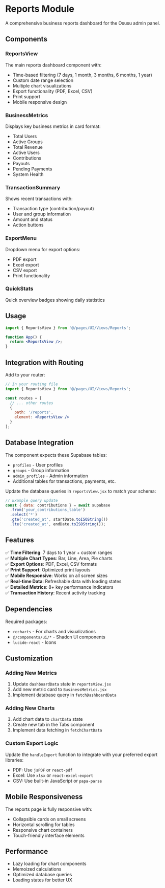 # Reports Module

A comprehensive business reports dashboard for the Osusu admin panel.

## Components

### ReportsView
The main reports dashboard component with:
- Time-based filtering (7 days, 1 month, 3 months, 6 months, 1 year)
- Custom date range selection
- Multiple chart visualizations
- Export functionality (PDF, Excel, CSV)
- Print support
- Mobile responsive design

### BusinessMetrics
Displays key business metrics in card format:
- Total Users
- Active Groups
- Total Revenue
- Active Users
- Contributions
- Payouts
- Pending Payments
- System Health

### TransactionSummary
Shows recent transactions with:
- Transaction type (contribution/payout)
- User and group information
- Amount and status
- Action buttons

### ExportMenu
Dropdown menu for export options:
- PDF export
- Excel export
- CSV export
- Print functionality

### QuickStats
Quick overview badges showing daily statistics

## Usage

```jsx
import { ReportsView } from '@/pages/UI/Views/Reports';

function App() {
  return <ReportsView />;
}
```

## Integration with Routing

Add to your router:

```jsx
// In your routing file
import { ReportsView } from '@/pages/UI/Views/Reports';

const routes = [
  // ... other routes
  {
    path: '/reports',
    element: <ReportsView />
  }
];
```

## Database Integration

The component expects these Supabase tables:
- `profiles` - User profiles
- `groups` - Group information
- `admin_profiles` - Admin information
- Additional tables for transactions, payments, etc.

Update the database queries in `reportsView.jsx` to match your schema:

```javascript
// Example query update
const { data: contributions } = await supabase
  .from('your_contributions_table')
  .select('*')
  .gte('created_at', startDate.toISOString())
  .lte('created_at', endDate.toISOString());
```

## Features

✅ **Time Filtering**: 7 days to 1 year + custom ranges  
✅ **Multiple Chart Types**: Bar, Line, Area, Pie charts  
✅ **Export Options**: PDF, Excel, CSV formats  
✅ **Print Support**: Optimized print layouts  
✅ **Mobile Responsive**: Works on all screen sizes  
✅ **Real-time Data**: Refreshable data with loading states  
✅ **Detailed Metrics**: 8+ key performance indicators  
✅ **Transaction History**: Recent activity tracking  

## Dependencies

Required packages:
- `recharts` - For charts and visualizations
- `@/components/ui/*` - Shadcn UI components
- `lucide-react` - Icons

## Customization

### Adding New Metrics
1. Update `dashboardData` state in `reportsView.jsx`
2. Add new metric card to `BusinessMetrics.jsx`
3. Implement database query in `fetchDashboardData`

### Adding New Charts
1. Add chart data to `chartData` state
2. Create new tab in the Tabs component
3. Implement data fetching in `fetchChartData`

### Custom Export Logic
Update the `handleExport` function to integrate with your preferred export libraries:
- PDF: Use `jsPDF` or `react-pdf`
- Excel: Use `xlsx` or `react-excel-export`
- CSV: Use built-in JavaScript or `papa-parse`

## Mobile Responsiveness

The reports page is fully responsive with:
- Collapsible cards on small screens
- Horizontal scrolling for tables
- Responsive chart containers
- Touch-friendly interface elements

## Performance

- Lazy loading for chart components
- Memoized calculations
- Optimized database queries
- Loading states for better UX
